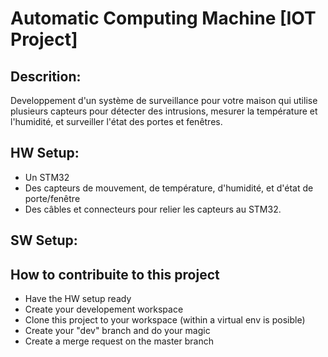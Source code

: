 # Automatic Computing Machine [IOT Project] 
## Descrition:

Developpement d'un système de surveillance pour votre maison qui utilise plusieurs capteurs pour détecter des intrusions, mesurer la température et l'humidité, et surveiller l'état des portes et fenêtres.

## HW Setup:
- Un STM32 
- Des capteurs de mouvement, de température, d'humidité, et d'état de porte/fenêtre
- Des câbles et connecteurs pour relier les capteurs au STM32.

## SW Setup:


## How to contribuite to this project
- Have the HW setup ready
- Create your developement workspace
- Clone this project to your workspace (within a virtual env is posible)
- Create your "dev" branch and do your magic
- Create a merge request on the master branch

